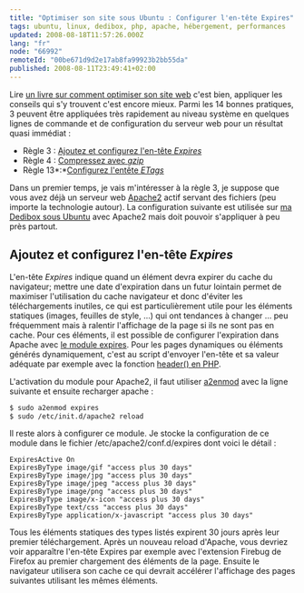 ```yaml
---
title: "Optimiser son site sous Ubuntu : Configurer l'en-tête Expires"
tags: ubuntu, linux, dedibox, php, apache, hébergement, performances
updated: 2008-08-18T11:57:26.000Z
lang: "fr"
node: "66992"
remoteId: "00be671d9d2e17ab8fa99923b2bb55da"
published: 2008-08-11T23:49:41+02:00
---
```


Lire [un livre sur comment optimiser son site web](/post/livre-high-performances-web-sites) c'est bien, appliquer les conseils qui s'y trouvent c'est encore mieux. Parmi les 14 bonnes pratiques, 3 peuvent être appliquées très rapidement au niveau système en quelques lignes de commande et de configuration du serveur web pour un résultat quasi immédiat :

* Règle 3 : [Ajoutez et configurez l'en-tête *Expires*](http://developer.yahoo.com/performance/rules.html#expires)
* Règle 4 : [Compressez avec *gzip*](http://developer.yahoo.com/performance/rules.html#gzip)
* Règle 13*:*[Configurez l'entête *ETags*](http://developer.yahoo.com/performance/rules.html#etags)

Dans un premier temps, je vais m'intéresser à la règle 3, je suppose que vous avez déjà un serveur web [Apache2](http://pwet.fr/man/linux/administration_systeme/apache2) actif servant des fichiers (peu importe la technologie autour). La configuration suivante est utilisée sur [ma Dedibox sous Ubuntu](/post/une-dedibox-en-moins-de-temps-qu-il-en-faut-pour-le-dire) avec Apache2 mais doit pouvoir s'appliquer à peu près partout.


## Ajoutez et configurez l'en-tête *Expires*


L'en-tête *Expires* indique quand un élément devra expirer du cache du navigateur; mettre une date d'expiration dans un futur lointain permet de maximiser l'utilisation du cache navigateur et donc d'éviter les téléchargements inutiles, ce qui est particulièrement utile pour les éléments statiques (images, feuilles de style, …) qui ont tendances à changer … peu fréquemment mais à ralentir l'affichage de la page si ils ne sont pas en cache. Pour ces éléments, il est possible de configurer l'expiration dans Apache avec [le module expires](http://httpd.apache.org/docs/2.0/mod/mod_expires.html). Pour les pages dynamiques ou éléments générés dynamiquement, c'est au script d'envoyer l'en-tête et sa valeur adéquate par exemple avec la fonction [header() en PHP](http://fr.php.net/header).


L'activation du module pour Apache2, il faut utiliser [a2enmod](http://pwet.fr/man/linux/administration_systeme/a2enmod) avec la ligne suivante et ensuite recharger apache :

``` bash
$ sudo a2enmod expires
$ sudo /etc/init.d/apache2 reload

```


Il reste alors à configurer ce module. Je stocke la configuration de ce module dans le fichier /etc/apache2/conf.d/expires dont voici le détail :

``` 
ExpiresActive On
ExpiresByType image/gif "access plus 30 days"
ExpiresByType image/jpg "access plus 30 days"
ExpiresByType image/jpeg "access plus 30 days"
ExpiresByType image/png "access plus 30 days"
ExpiresByType image/x-icon "access plus 30 days"
ExpiresByType text/css "access plus 30 days"
ExpiresByType application/x-javascript "access plus 30 days"

```


Tous les éléments statiques des types listés expirent 30 jours après leur premier téléchargement. Après un nouveau reload d'Apache, vous devriez voir apparaître l'en-tête Expires par exemple avec l'extension Firebug de Firefox au premier chargement des éléments de la page. Ensuite le navigateur utilisera son cache ce qui devrait accélérer l'affichage des pages suivantes utilisant les mêmes éléments.

